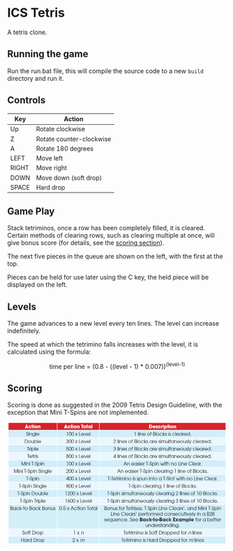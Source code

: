 # ICS Tetris

A tetris clone.

## Running the game

Run the run.bat file, this will compile the source code to a new `build` directory and run it.

## Controls

| Key   | Action                   |
| ----- | ------------------------ |
| Up    | Rotate clockwise         |
| Z     | Rotate counter-clockwise |
| A     | Rotate 180 degrees       |
| LEFT  | Move left                |
| RIGHT | Move right               |
| DOWN  | Move down (soft drop)    |
| SPACE | Hard drop                |

## Game Play

Stack tetriminos, once a row has been completely filled, it is cleared. Certain methods of clearing rows, such as clearing multiple at once, will give bonus score (for details, see the [scoring section](#scoring)).

The next five pieces in the queue are shown on the left, with the first at the top.

Pieces can be held for use later using the C key, the held piece will be displayed on the left.

## Levels

The game advances to a new level every ten lines. The level can increase indefinitely.

The speed at which the tetrimino falls increases with the level, it is calculated using the formula:

<p style="text-align:center">time per line = (0.8 - ((level - 1) * 0.007))<sup>(level-1)</sup></p>

## Scoring

Scoring is done as suggested in the 2009 Tetris Design Guideline, with the exception that Mini T-Spins are not implemented.

![Scoring Table](./assets/Scoring.png)
